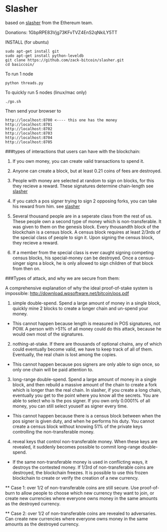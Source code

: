 Slasher
=====================

based on [slasher](http://blog.ethereum.org/2014/01/15/slasher-a-punitive-proof-of-stake-algorithm/) from the Ethereum team.

Donations: 1GbpRPE83Vjg73KFvTVZ4EnS2qNkiLY5TT

INSTALL (for ubuntu)

    sudo apt-get install git
    sudo apt-get install python-leveldb
    git clone https://github.com/zack-bitcoin/slasher.git
    cd basiccoin/

To run 1 node

    python threads.py

To quickly run 5 nodes (linux/mac only)

    ./go.sh

Then send your browser to 

    http://localhost:8700 <---- this one has the money
    http://localhost:8701
    http://localhost:8702
    http://localhost:8703
    http://localhost:8704
    http://localhost:8705

###types of interactions that users can have with the blockchain:

1) If you own money, you can create valid transactions to spend it.

2) Anyone can create a block, but at least 0.21 coins of fees are destroyed.

3) People with money are selected at random to sign on blocks, for this they recieve a reward. These signatures determine chain-length see [slasher](http://blog.ethereum.org/2014/01/15/slasher-a-punitive-proof-of-stake-algorithm/)

4) If you catch a pos signer trying to sign 2 opposing forks, you can take his reward from him. see [slasher](http://blog.ethereum.org/2014/01/15/slasher-a-punitive-proof-of-stake-algorithm/)

5) Several thousand people are in a seperate class from the rest of us. These people own a second type of money which is non-transferable. It was given to them on the genesis block. Every thousandth block of the blockchain is a census block. A census block requires at least 2/3rds of the special class of people to sign it. Upon signing the census block, they recieve a reward.

6) If a member from the special class is ever caught signing competing census blocks, his special-money can be destroyed. Once a census-singer signs a block, he is only allowed to sign children of that block from then on.


###Types of attack, and why we are secure from them:

A comprehensive explanation of why the ideal proof-of-stake system is impossible: http://download.wpsoftware.net/bitcoin/pos.pdf

1) simple double-spend. Spend a large amount of money in a single block, quickly mine 2 blocks to create a longer chain and un-spend your money.

* This cannot happen because length is measured in POS signatures, not POW. A person with >51% of all money could do this attack, because he would own most of the signatures. 

2) nothing-at-stake. If there are thousands of optional chains, any of which could eventually become valid, we have to keep track of all of them. Eventually, the real chain is lost among the copies.

* This cannot happen because pos signers are only able to sign once, so only one chain will be paid attention to.

3) long-range double-spend. Spend a large amount of money in a single block, and then rebuild a massive amount of the chain to create a fork which is longer than the real chain. In slasher, if you create a long chain, eventually you get to the point where you know all the secrets. You are able to select who is the pos signer. If you own only 0.0001% of all money, you can still select youself as signer every time.

* This cannot happen because there is a census block between when the pos signer is given duty, and when he performs his duty. You cannot create a census block without knowing 51% of the private keys controlling the non-transferable money. 

4) reveal keys that control non-transferable money. When these keys are revealed, it suddenly becomes possible to commit long-range double-spend. 

* If the same non-transferable money is used in conflicting ways, it destroys the contested money. If 1/3rd of non-transferable coins are destroyed, the blockchain freezes. It is possible to use this frozen blockchain to create or verify the creation of a new currency. 

** Case 1: over 1/2 of non-transferable coins are still secure. Use proof-of-burn to allow people to choose which new currency they want to join, or create new currencies where everyone owns money in the same amounts as the destroyed currency.

** Case 2: over 1/2 of non-transferable coins are revealed to adversaries. Can create new currencies where everyone owns money in the same amounts as the destroyed currency.
